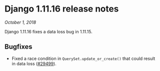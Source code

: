 # Django 1.11.16 release notes

*October 1, 2018*

Django 1.11.16 fixes a data loss bug in 1.11.15.

## Bugfixes

* Fixed a race condition in `QuerySet.update_or_create()` that could result
  in data loss ([#29499](https://code.djangoproject.com/ticket/29499)).
